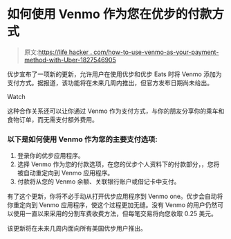 # 如何使用 Venmo 作为您在优步的付款方式

> 原文:[https://life hacker . com/how-to-use-venmo-as-your-payment-method-with-Uber-1827546905](https://lifehacker.com/how-to-use-venmo-as-your-payment-method-with-uber-1827546905)

优步宣布了一项新的更新，允许用户在使用优步和优步 Eats 时将 Venmo 添加为支付方式。据报道，该功能将在未来几周内推出，但官方发布日期尚未给出。

Watch

这种合作关系还可以让你通过 Venmo 作为支付方式，与你的朋友分享你的乘车和食物订单，而无需支付额外费用。

### 以下是如何使用 Venmo 作为您的主要支付选项:

1.  登录你的优步应用程序。
2.  选择 Venmo 作为您的付款选项，在您的优步个人资料下的付款部分，，您将被自动重定向到 Venmo 应用程序。
3.  付款将从您的 Venmo 余额、关联银行账户或借记卡中支付。

有了这个更新，你将不必手动从打开优步应用程序到 Venmo one。优步会自动将你重定向到 Venmo 应用程序，使这个过程更加无缝。没有 Venmo 的用户仍然可以使用一直以来采用的分割车费收费方法，但每笔交易将向您收取 0.25 美元。

该更新将在未来几周内面向所有美国优步用户推出。
